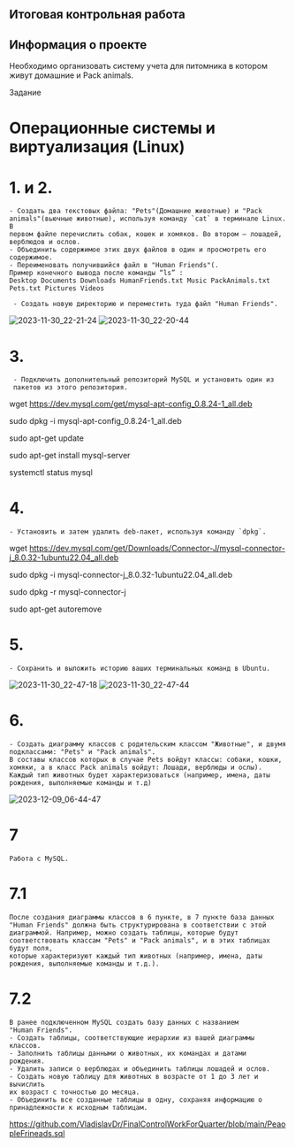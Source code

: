 ## Итоговая контрольная работа
## Информация о проекте
Необходимо организовать систему учета для питомника в котором живут домашние и Pack animals.

Задание
# Операционные системы и виртуализация (Linux)

# 1. и 2.
    - Создать два текстовых файла: "Pets"(Домашние животные) и "Pack
    animals"(вьючные животные), используя команду `cat` в терминале Linux. В
    первом файле перечислить собак, кошек и хомяков. Во втором — лошадей,
    верблюдов и ослов.
    - Объединить содержимое этих двух файлов в один и просмотреть его
    содержимое.
    - Переименовать получившийся файл в "Human Friends"(.
    Пример конечного вывода после команды “ls” :
    Desktop Documents Downloads HumanFriends.txt Music PackAnimals.txt
    Pets.txt Pictures Videos 

     - Создать новую директорию и переместить туда файл "Human Friends".
   


![2023-11-30_22-21-24](https://github.com/VladislavDr/FinalControlWorkForQuarter/assets/124360247/03f81889-77d2-4978-a5bf-50805340d351)
![2023-11-30_22-20-44](https://github.com/VladislavDr/FinalControlWorkForQuarter/assets/124360247/5d3e1849-f1cd-4d11-bdcf-3a61fe76c8cf)



# 3.
     - Подключить дополнительный репозиторий MySQL и установить один из
     пакетов из этого репозитория.


wget https://dev.mysql.com/get/mysql-apt-config_0.8.24-1_all.deb

sudo dpkg -i mysql-apt-config_0.8.24-1_all.deb

sudo apt-get update

sudo apt-get install mysql-server

systemctl status mysql

# 4.
    - Установить и затем удалить deb-пакет, используя команду `dpkg`.


wget https://dev.mysql.com/get/Downloads/Connector-J/mysql-connector-j_8.0.32-1ubuntu22.04_all.deb

sudo dpkg -i mysql-connector-j_8.0.32-1ubuntu22.04_all.deb

sudo dpkg -r mysql-connector-j

sudo apt-get autoremove

# 5.
    - Сохранить и выложить историю ваших терминальных команд в Ubuntu.

![2023-11-30_22-47-18](https://github.com/VladislavDr/FinalControlWorkForQuarter/assets/124360247/514b3f38-935e-4a4c-b551-7fcc7358dae7)
![2023-11-30_22-47-44](https://github.com/VladislavDr/FinalControlWorkForQuarter/assets/124360247/5d77da75-d468-4e05-94fd-cc28d5eb6fe5)


# 6. 
    - Создать диаграмму классов с родительским классом "Животные", и двумя
    подклассами: "Pets" и "Pack animals".
    В составы классов которых в случае Pets войдут классы: собаки, кошки,
    хомяки, а в класс Pack animals войдут: Лошади, верблюды и ослы).
    Каждый тип животных будет характеризоваться (например, имена, даты
    рождения, выполняемые команды и т.д)


![2023-12-09_06-44-47](https://github.com/VladislavDr/FinalControlWorkForQuarter/assets/124360247/9b2e41df-95ed-4b89-b061-e2ae56457f00)


# 7 
    Работа с MySQL.

# 7.1
    После создания диаграммы классов в 6 пункте, в 7 пункте база данных
    "Human Friends" должна быть структурирована в соответствии с этой
    диаграммой. Например, можно создать таблицы, которые будут
    соответствовать классам "Pets" и "Pack animals", и в этих таблицах будут поля,
    которые характеризуют каждый тип животных (например, имена, даты
    рождения, выполняемые команды и т.д.).
# 7.2 
    В ранее подключенном MySQL создать базу данных с названием
    "Human Friends".
    - Создать таблицы, соответствующие иерархии из вашей диаграммы
    классов.
    - Заполнить таблицы данными о животных, их командах и датами
    рождения.
    - Удалить записи о верблюдах и объединить таблицы лошадей и ослов.
    - Создать новую таблицу для животных в возрасте от 1 до 3 лет и вычислить
    их возраст с точностью до месяца.
    - Объединить все созданные таблицы в одну, сохраняя информацию о
    принадлежности к исходным таблицам.


https://github.com/VladislavDr/FinalControlWorkForQuarter/blob/main/PeaopleFrineads.sql
